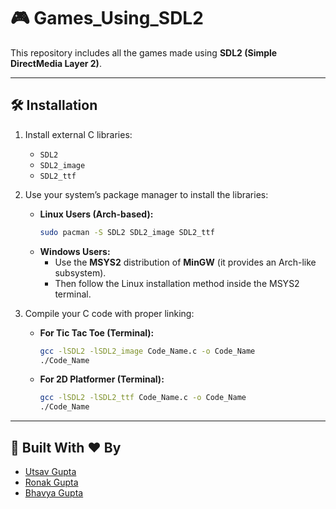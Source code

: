 # 🎮 Games_Using_SDL2

This repository includes all the games made using **SDL2 (Simple DirectMedia Layer 2)**.

---

## 🛠️ Installation

1. Install external C libraries:
   - `SDL2`
   - `SDL2_image`
   - `SDL2_ttf`

2. Use your system’s package manager to install the libraries:
   - **Linux Users (Arch-based):**
     ```bash
     sudo pacman -S SDL2 SDL2_image SDL2_ttf
     ```
   - **Windows Users:**
     - Use the **MSYS2** distribution of **MinGW** (it provides an Arch-like subsystem).
     - Then follow the Linux installation method inside the MSYS2 terminal.

3. Compile your C code with proper linking:
   - **For Tic Tac Toe (Terminal):**
     ```bash
     gcc -lSDL2 -lSDL2_image Code_Name.c -o Code_Name
     ./Code_Name
     ```
   - **For 2D Platformer (Terminal):**
     ```bash
     gcc -lSDL2 -lSDL2_ttf Code_Name.c -o Code_Name
     ./Code_Name
     ```

---

## 🙌 Built With ❤️ By

- [Utsav Gupta](https://github.com/Utsav-X-bit/)
- [Ronak Gupta](https://github.com/ronakgupta03)
- [Bhavya Gupta](https://github.com/)

